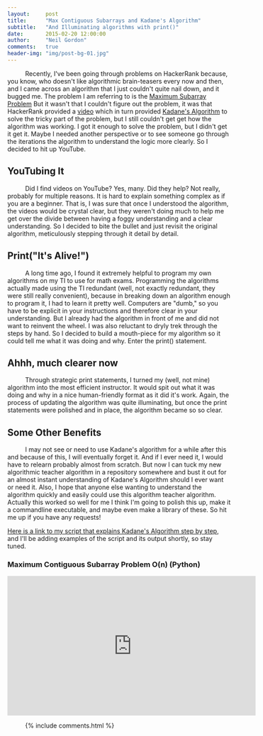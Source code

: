 ```yaml
---
layout:     post
title:      "Max Contiguous Subarrays and Kadane's Algorithm"
subtitle:   "And Illuminating algorithms with print()"
date:       2015-02-20 12:00:00
author:     "Neil Gordon"
comments:   true
header-img: "img/post-bg-01.jpg"
---
```


<p> Recently, I've been going through problems on HackerRank because, you know, who doesn't like algorithmic brain-teasers every now and then, and I came across an algorithm that I just couldn't quite nail down, and it bugged me.  The problem I am referring to is the <a href='https://www.hackerrank.com/challenges/maxsubarray'> Maximum Subarray Problem</a> But it wasn't that I couldn't figure out the problem, it was that HackerRank provided a <a href="#hackerrank-kadane-video">video</a> which in turn provided <a href='http://en.wikipedia.org/wiki/Maximum_subarray_problem'>Kadane's Algorithm</a> to solve the tricky part of the problem, but I still couldn't get get how the algorithm was working. I got it enough to solve the problem, but I didn't get it get it.  Maybe I needed another perspective or to see someone go through the iterations the algorithm to understand the logic more clearly.  So I decided to hit up YouTube. </p>

<h2 class="section-heading">YouTubing It</h2>

<p>Did I find videos on YouTube? Yes, many. Did they help? Not really, probably for multiple reasons.  It is hard to explain something complex as if you are a beginner. That is, I was sure that once I understood the algorithm, the videos would be crystal clear, but they weren't doing much to help me get over the divide between having a foggy understanding and a clear understanding.  So I decided to bite the bullet and just revisit the original algorithm, meticulously stepping through it detail by detail.</p>

<h2 class="section-heading">Print("It's Alive!")</h2>

<p>A long time ago, I found it extremely helpful to program my own algorithms on my TI to use for math exams. Programming the algorithms actually made using the TI redundant (well, not exactly redundant, they were still really convenient), because in breaking down an algorithm enough to program it, I had to learn it pretty well.  Computers are "dumb," so you have to be explicit in your instructions and therefore clear in your understanding.  But I already had the algorithm in front of me and did not want to reinvent the wheel. I was also reluctant to dryly trek through the steps by hand. So I decided to build a mouth-piece for my algorithm so it could tell me what it was doing and why.  Enter the print() statement. </p>

<h2 class="section-heading">Ahhh, much clearer now</h2>

<p>Through strategic print statements, I turned my (well, not mine) algorithm into the most efficient instructor.  
It would spit out what it was doing and why in a nice human-friendly format as it did it's work.  Again, the process of updating the algorithm was quite illuminating, but once the print statements were polished and in place, the algorithm became so so clear.   </p>

<h2 class="section-heading">Some Other Benefits</h2>

<p>I may not see or need to use Kadane's algorithm for a while after this and because of this, I will eventually forget it.  And if I ever need it, I would have to relearn probably almost from scratch.  But now I can tuck my new algorithmic teacher algorithm in a repository somewhere and bust it out for an almost instant understanding of Kadane's Algorithm should I ever want or need it.  Also, I hope that anyone else wanting to understand the algorithm quickly and easily could use this algorithm teacher algorithm.  Actually this worked so well for me I think I'm going to polish this up, make it a commandline executable, and maybe even make a library of these.  So hit me up if you have any requests! </p>

<div><a href='https://github.com/Neil-G/Algorithms-and-Problems/blob/master/HackerRank/Max_Subarray'>Here is a link to my script that explains Kadane's Algorithm step by step</a>, and I'll be adding examples of the script and its output shortly, so stay tuned.</div>

<h3 id="hackerrank-kadane-video">Maximum Contiguous Subarray Problem O(n) (Python)</h3>
<iframe width="560" height="315" src="https://www.youtube.com/embed/EK71U-vTOt4" frameborder="0" allowfullscreen></iframe>


{% include comments.html %}


<style type="text/css">
p {text-indent: 40px;}
</style>






